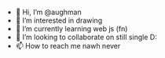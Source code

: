 - 👋 Hi, I’m @aughman
- 👀 I’m interested in drawing
- 🌱 I’m currently learning web js (fn)
- 💞️ I’m looking to collaborate on still single D:
- 📫 How to reach me nawh never

<!---
aughman/aughman is a ✨ special ✨ repository because its `README.md` (this file) appears on your GitHub profile.
You can click the Preview link to take a look at your changes.
--->
